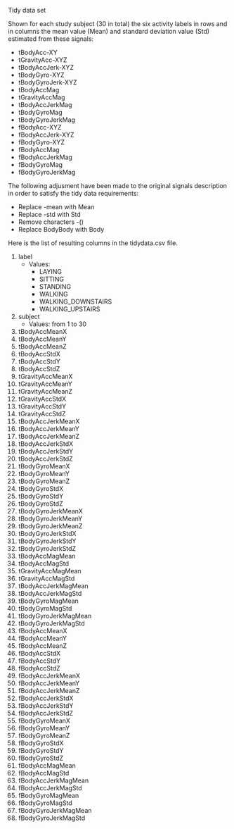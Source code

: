 Tidy data set

Shown for each study subject (30 in total) the six activity labels in rows and in columns the mean value (Mean) and standard deviation value (Std) estimated from these signals:

  - tBodyAcc-XY
  - tGravityAcc-XYZ
  - tBodyAccJerk-XYZ
  - tBodyGyro-XYZ
  - tBodyGyroJerk-XYZ
  - tBodyAccMag
  - tGravityAccMag
  - tBodyAccJerkMag
  - tBodyGyroMag
  - tBodyGyroJerkMag
  - fBodyAcc-XYZ
  - fBodyAccJerk-XYZ
  - fBodyGyro-XYZ
  - fBodyAccMag
  - fBodyAccJerkMag
  - fBodyGyroMag
  - fBodyGyroJerkMag

The following adjusment have been made to the original signals description in order to satisfy the tidy data requirements:

  - Replace -mean with Mean
  - Replace -std with Std
  - Remove characters -()
  - Replace BodyBody with Body

Here is the list of resulting columns in the tidydata.csv file.

1. label
    - Values:
        - LAYING
        - SITTING
        - STANDING
        - WALKING
        - WALKING_DOWNSTAIRS
        - WALKING_UPSTAIRS
2. subject 
    - Values: from 1 to 30 
3. tBodyAccMeanX
4. tBodyAccMeanY
5. tBodyAccMeanZ
6. tBodyAccStdX
7. tBodyAccStdY
8. tBodyAccStdZ
9. tGravityAccMeanX
10. tGravityAccMeanY
11. tGravityAccMeanZ
12. tGravityAccStdX
13. tGravityAccStdY
14. tGravityAccStdZ
15. tBodyAccJerkMeanX
16. tBodyAccJerkMeanY
17. tBodyAccJerkMeanZ
18. tBodyAccJerkStdX
19. tBodyAccJerkStdY
20. tBodyAccJerkStdZ
21. tBodyGyroMeanX
22. tBodyGyroMeanY
23. tBodyGyroMeanZ
24. tBodyGyroStdX
25. tBodyGyroStdY
26. tBodyGyroStdZ
27. tBodyGyroJerkMeanX
28. tBodyGyroJerkMeanY
29. tBodyGyroJerkMeanZ
30. tBodyGyroJerkStdX
31. tBodyGyroJerkStdY
32. tBodyGyroJerkStdZ
33. tBodyAccMagMean
34. tBodyAccMagStd
35. tGravityAccMagMean
36. tGravityAccMagStd
37. tBodyAccJerkMagMean
38. tBodyAccJerkMagStd
39. tBodyGyroMagMean
40. tBodyGyroMagStd
41. tBodyGyroJerkMagMean
42. tBodyGyroJerkMagStd
43. fBodyAccMeanX
44. fBodyAccMeanY
45. fBodyAccMeanZ
46. fBodyAccStdX
47. fBodyAccStdY
48. fBodyAccStdZ
49. fBodyAccJerkMeanX
50. fBodyAccJerkMeanY
51. fBodyAccJerkMeanZ
52. fBodyAccJerkStdX
53. fBodyAccJerkStdY
54. fBodyAccJerkStdZ
55. fBodyGyroMeanX
56. fBodyGyroMeanY
57. fBodyGyroMeanZ
58. fBodyGyroStdX
59. fBodyGyroStdY
60. fBodyGyroStdZ
61. fBodyAccMagMean
62. fBodyAccMagStd
63. fBodyAccJerkMagMean
64. fBodyAccJerkMagStd
65. fBodyGyroMagMean
66. fBodyGyroMagStd
67. fBodyGyroJerkMagMean
68. fBodyGyroJerkMagStd

